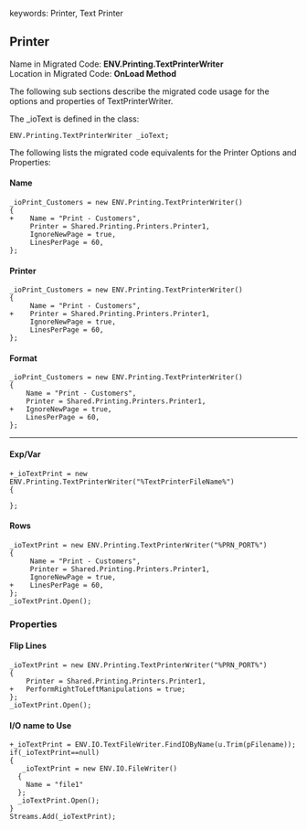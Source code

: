 ﻿keywords: Printer, Text Printer
## Printer

Name in Migrated Code: **ENV.Printing.TextPrinterWriter** <br>
Location in Migrated Code: **OnLoad Method** 

The following sub sections describe the migrated code usage for the options and properties of TextPrinterWriter.

The _ioText is defined in the class:

```csdiff
ENV.Printing.TextPrinterWriter _ioText;
```

The following lists the migrated code equivalents for the Printer Options and Properties:

#### Name

```csdiff
_ioPrint_Customers = new ENV.Printing.TextPrinterWriter()
{
+    Name = "Print - Customers",
     Printer = Shared.Printing.Printers.Printer1,
     IgnoreNewPage = true,
	 LinesPerPage = 60,
};
```

#### Printer

```csdiff
_ioPrint_Customers = new ENV.Printing.TextPrinterWriter()
{
     Name = "Print - Customers",
+    Printer = Shared.Printing.Printers.Printer1,
     IgnoreNewPage = true,
	 LinesPerPage = 60,
};
```

#### Format

```csdiff
_ioPrint_Customers = new ENV.Printing.TextPrinterWriter()
{
    Name = "Print - Customers",
    Printer = Shared.Printing.Printers.Printer1,
+   IgnoreNewPage = true,
    LinesPerPage = 60,
};
```

---

#### Exp/Var

```csdiff
+_ioTextPrint = new ENV.Printing.TextPrinterWriter("%TextPrinterFileName%")
{

};
```

#### Rows

```csdiff
_ioTextPrint = new ENV.Printing.TextPrinterWriter("%PRN_PORT%")
{
	 Name = "Print - Customers",
     Printer = Shared.Printing.Printers.Printer1,
     IgnoreNewPage = true,
+	 LinesPerPage = 60,
};
_ioTextPrint.Open();
```

### Properties

#### Flip Lines

```csdiff
_ioTextPrint = new ENV.Printing.TextPrinterWriter("%PRN_PORT%")
{
	Printer = Shared.Printing.Printers.Printer1,
+	PerformRightToLeftManipulations = true;
};
_ioTextPrint.Open();
```

#### I/O name to Use

```csdiff
+_ioTextPrint = ENV.IO.TextFileWriter.FindIOByName(u.Trim(pFilename));
if(_ioTextPrint==null)
{
   _ioTextPrint = new ENV.IO.FileWriter()
  {
  	Name = "file1"
  };
  _ioTextPrint.Open();
}
Streams.Add(_ioTextPrint);
```
